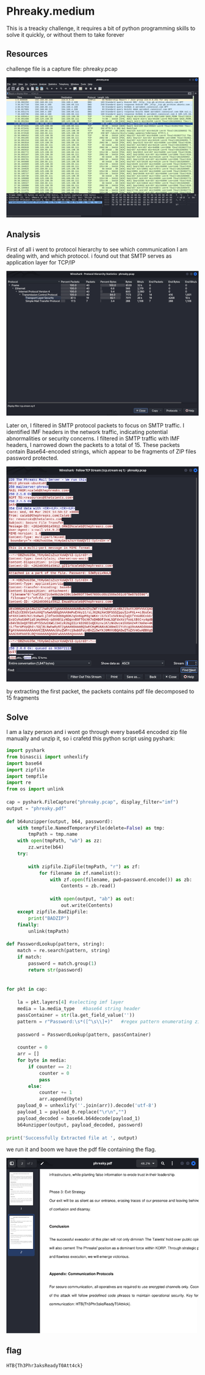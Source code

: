 [](ctf=cyber-apocalypse-2024-hacker-royale)
[](type=forensics)
[](tags=game)
[](techniques=pcap-analysis)

# Phreaky.medium
This is a treacky challenge, it requires a bit of python programming skills to solve it quickly, or without them to take forever

## Resources
challenge file is a capture file: phreaky.pcap  

![](https://github.com/z4rr1t/writeups/blob/main/HTB/CA2024%3AHR/Phreaky/img/pcap.png?raw=true)  

## Analysis
First of all i went to protocol hierarchy to see which communication I am dealing with, and which protocol. i found out that SMTP serves as application layer for TCP/IP  

![](https://github.com/z4rr1t/writeups/blob/main/HTB/CA2024%3AHR/Phreaky/img/protocol-hierarchy.png?raw=true)  

Later on, I filtered in SMTP protocol packets to focus on SMTP traffic. I identified IMF headers in the network traffic, indicating potential abnormalities or security concerns. I filtered in SMTP traffic with IMF headers,  I narrowed down the packets to a total of 15. These packets contain Base64-encoded strings, which appear to be fragments of ZIP files password protected.  

![](https://github.com/z4rr1t/writeups/blob/main/HTB/CA2024%3AHR/Phreaky/img/imf1.png?raw=true)  

by extracting the first packet, the packets contains pdf file decomposed to 15 fragments  

## Solve
I am a lazy person and i wont go through every base64 encoded zip file manually and unzip it, so i crafetd this python script using pyshark:  
```python
import pyshark
from binascii import unhexlify
import base64
import zipfile
import tempfile
import re
from os import unlink

cap = pyshark.FileCapture("phreaky.pcap", display_filter="imf")
output = "phreaky.pdf" 

def b64unzipper(output, b64, password):
    with tempfile.NamedTemporaryFile(delete=False) as tmp:
        tmpPath = tmp.name
    with open(tmpPath, "wb") as zz:
        zz.write(b64)
    try:

        with zipfile.ZipFile(tmpPath, "r") as zf:
            for filename in zf.namelist():
                with zf.open(filename, pwd=password.encode()) as zb:
                    Contents = zb.read()

                with open(output, "ab") as out:
                    out.write(Contents)
    except zipfile.BadZipFile:
        print("BADZIP")
    finally:
        unlink(tmpPath)

def PasswordLookup(pattern, string):
    match = re.search(pattern, string)
    if match:
        password = match.group(1)
        return str(password)


for pkt in cap:

    la = pkt.layers[4] #selecting imf layer
    media = la.media_type   #base64 string header
    passContainer = str(la.get_field_value(''))
    pattern = r"Password:\s*([^\s\\]+)"   #regex pattern enumerating zip passwords in passCOntainer
    
    password = PasswordLookup(pattern, passContainer)

    counter = 0
    arr = []
    for byte in media:
        if counter == 2:
            counter = 0
            pass
        else:
            counter += 1
            arr.append(byte)
    payload_0 = unhexlify(''.join(arr)).decode('utf-8')
    payload_1 = payload_0.replace("\r\n","")
    payload_decoded = base64.b64decode(payload_1)
    b64unzipper(output, payload_decoded, password)

print('Successfully Extracted file at ', output)

```
we run it and boom we have the pdf file containing the flag.  

![](https://github.com/z4rr1t/writeups/blob/main/HTB/CA2024%3AHR/Phreaky/img/phreakingPDF.png?raw=true)

## flag
```HTB{Th3Phr3aksReadyT0Att4ck}```

